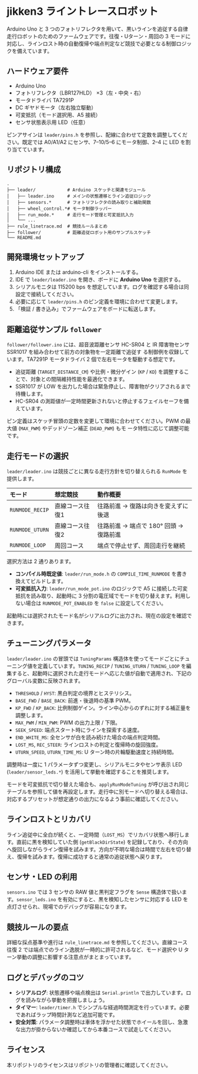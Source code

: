 # jikken3 ライントレースロボット

Arduino Uno と 3 つのフォトリフレクタを用いて、黒いラインを追従する自律走行ロボットのためのファームウェアです。往復・Uターン・周回の 3 モードに対応し、ラインロスト時の自動復帰や端点判定など競技で必要となる制御ロジックを備えています。

## ハードウェア要件
- Arduino Uno
- フォトリフレクタ（LBR127HLD） ×3（左・中央・右）
- モータドライバ TA7291P
- DC ギヤドモータ（左右独立駆動）
- 可変抵抗（モード選択用、A5 接続）
- センサ状態表示用 LED（任意）

ピンアサインは `leader/pins.h` を参照し、配線に合わせて定数を調整してください。既定では A0/A1/A2 にセンサ、7–10/5–6 にモータ制御、2–4 に LED を割り当てています。

## リポジトリ構成
```
.
├── leader/            # Arduino スケッチと関連モジュール
│   ├── leader.ino     # メインの状態遷移とライン追従ロジック
│   ├── sensors.*      # フォトリフレクタの読み取りと補助関数
│   ├── wheel_control.*# モータ制御ラッパー
│   ├── run_mode.*     # 走行モード管理と可変抵抗入力
│   └── ...
├── rule_linetrace.md  # 競技ルールまとめ
├── follower/          # 距離追従ロボット用のサンプルスケッチ
└── README.md
```

## 開発環境セットアップ
1. Arduino IDE または arduino-cli をインストールする。
2. IDE で `leader/leader.ino` を開き、ボードに **Arduino Uno** を選択する。
3. シリアルモニタは 115200 bps を想定しています。ログを確認する場合は同設定で接続してください。
4. 必要に応じて `leader/pins.h` のピン定義を環境に合わせて変更します。
5. 「検証 / 書き込み」でファームウェアをボードに転送します。

## 距離追従サンプル `follower`

`follower/follower.ino` には、超音波距離センサ HC-SR04 と IR 障害物センサ SSR1017 を組み合わせて前方の対象物を一定距離で追従す
る制御例を収録しています。TA7291P モータドライバ 2 個で左右モータを駆動する想定です。

- 追従距離 (`TARGET_DISTANCE_CM`) や比例・微分ゲイン (`KP` / `KD`) を調整することで、対象との間隔維持性能を最適化できます。
- SSR1017 が LOW を出力した場合は緊急停止し、障害物がクリアされるまで待機します。
- HC-SR04 の測距値が一定時間更新されないと停止するフェイルセーフを備えています。

ピン定義はスケッチ冒頭の定数を変更して環境に合わせてください。PWM の最大値 (`MAX_PWM`) やデッドゾーン補正 (`DEAD_PWM`) もモ
ータ特性に応じて調整可能です。

## 走行モードの選択
`leader/leader.ino` は競技ごとに異なる走行方針を切り替えられる `RunMode` を提供します。

| モード | 想定競技 | 動作概要 |
| :-- | :-- | :-- |
| `RUNMODE_RECIP` | 直線コース往復1 | 往路前進 → 復路は向きを変えずに後退 |
| `RUNMODE_UTURN` | 直線コース往復2 | 往路前進 → 端点で 180° 回頭 → 復路前進 |
| `RUNMODE_LOOP` | 周回コース | 端点で停止せず、周回走行を継続 |

選択方法は 2 通りあります。

- **コンパイル時既定値**: `leader/run_mode.h` の `COMPILE_TIME_RUNMODE` を書き換えてビルドします。
- **可変抵抗入力**: `leader/run_mode_pot.ino` のロジックで A5 に接続した可変抵抗を読み取り、起動時に 3 分割の電圧域でモードを切り替えます。利用しない場合は `RUNMODE_POT_ENABLED` を `false` に設定してください。

起動時には選択されたモード名がシリアルログに出力され、現在の設定を確認できます。

## チューニングパラメータ
`leader/leader.ino` の冒頭では `TuningParams` 構造体を使ってモードごとにチューニング値を定義しています。`TUNING_RECIP` / `TUNING_UTURN` / `TUNING_LOOP` を編集すると、起動時に選択された走行モードへ応じた値が自動で適用され、下記のグローバル変数に反映されます。

- `THRESHOLD` / `HYST`: 黒白判定の境界とヒステリシス。
- `BASE_FWD` / `BASE_BACK`: 前進・後退時の基準 PWM。
- `KP_FWD` / `KP_BACK`: 比例制御ゲイン。ライン中心からのずれに対する補正量を調整します。
- `MAX_PWM` / `MIN_PWM`: PWM の出力上限 / 下限。
- `SEEK_SPEED`: 端点スタート時にラインを探索する速度。
- `END_WHITE_MS`: 全センサが白を読み続けた場合の端点判定時間。
- `LOST_MS`, `REC_STEER`: ラインロストの判定と復帰時の旋回強度。
- `UTURN_SPEED`, `UTURN_TIME_MS`: U ターン時の片輪駆動速度と持続時間。

調整時は一度に 1 パラメータずつ変更し、シリアルモニタやセンサ表示 LED (`leader/sensor_leds.*`) を活用して挙動を確認することを推奨します。

モードを可変抵抗で切り替えた場合も、`applyRunModeTuning` が呼び出され同じテーブルを参照して値を再設定します。走行中に別モードへ切り替える場合は、対応するプリセットが想定通りの出力になるよう事前に確認してください。

## ラインロストとリカバリ
ライン追従中に全白が続くと、一定時間（`LOST_MS`）でリカバリ状態へ移行します。直前に黒を検知していた側 (`getBlackDirState`) を記録しており、その方向へ旋回しながらライン復帰を試みます。方向が不明な場合は時間で左右を切り替え、復帰を試みます。復帰に成功すると通常の追従状態へ戻ります。

## センサ・LED の利用
`sensors.ino` では 3 センサの RAW 値と黒判定フラグを `Sense` 構造体で扱います。`sensor_leds.ino` を有効にすると、黒を検知したセンサに対応する LED を点灯させられ、現場でのデバッグが容易になります。

## 競技ルールの要点
詳細な採点基準や進行は `rule_linetrace.md` を参照してください。直線コース往復 2 では端点でのライン逸脱が一時的に許可されるなど、モード選択や U ターン挙動の調整に影響する注意点がまとまっています。

## ログとデバッグのコツ
- **シリアルログ**: 状態遷移や端点検出は `Serial.println` で出力しています。ログを読みながら挙動を把握しましょう。
- **タイマー**: `leader/timer.h` でシンプルな経過時間測定を行っています。必要であればラップ時間計測など追加可能です。
- **安全対策**: パラメータ調整時は車体を浮かせた状態でホイールを回し、急激な出力が掛からないか確認してから本番コースで試走してください。

## ライセンス
本リポジトリのライセンスはリポジトリの管理者に確認してください。
